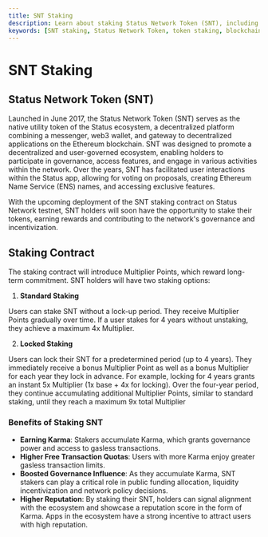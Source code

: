 ```yaml
---
title: SNT Staking
description: Learn about staking Status Network Token (SNT), including staking options, multiplier points, benefits, and how staking contributes to network governance and access to gasless transactions.
keywords: [SNT staking, Status Network Token, token staking, blockchain staking, multiplier points, locked staking, governance power, Karma system]
---
```


# SNT Staking

## Status Network Token (SNT)

Launched in June 2017, the Status Network Token (SNT) serves as the native utility token of the Status ecosystem, a decentralized platform combining a messenger, web3 wallet, and gateway to decentralized applications on the Ethereum blockchain. SNT was designed to promote a decentralized and user-governed ecosystem, enabling holders to participate in governance, access features, and engage in various activities within the network. Over the years, SNT has facilitated user interactions within the Status app, allowing for voting on proposals, creating Ethereum Name Service (ENS) names, and accessing exclusive features. 

With the upcoming deployment of the SNT staking contract on Status Network testnet, SNT holders will soon have the opportunity to stake their tokens, earning rewards and contributing to the network's governance and incentivization.

## Staking Contract

The staking contract will introduce Multiplier Points, which reward long-term commitment. SNT holders will have two staking options:

1. **Standard Staking**

Users can stake SNT without a lock-up period.
They receive Multiplier Points gradually over time.
If a user stakes for 4 years without unstaking, they achieve a maximum 4x Multiplier.

2. **Locked Staking**

Users can lock their SNT for a predetermined period (up to 4 years).
They immediately receive a bonus Multiplier Point as well as a bonus Multiplier for each year they lock in advance.
For example, locking for 4 years grants an instant 5x Multiplier (1x base + 4x for locking).
Over the four-year period, they continue accumulating additional Multiplier Points, similar to standard staking, until they reach a maximum 9x total Multiplier

### Benefits of Staking SNT

- **Earning Karma**: Stakers accumulate Karma, which grants governance power and access to gasless transactions.
- **Higher Free Transaction Quotas**: Users with more Karma enjoy greater gasless transaction limits.
- **Boosted Governance Influence**: As they accumulate Karma, SNT stakers can play a critical role in public funding allocation, liquidity incentivization and network policy decisions.
- **Higher Reputation**: By staking their SNT, holders can signal alignment with the ecosystem and showcase a reputation score in the form of Karma. Apps in the ecosystem have a strong incentive to attract users with high reputation.